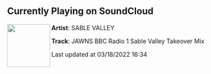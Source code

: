 ## Currently Playing on SoundCloud

[<img align="left" width="100" src="https://i1.sndcdn.com/artworks-DbPM23jrQaCqEVrN-aMtHsw-t500x500.jpg">](https://soundcloud.com/sablevalley/jawns-bbc-radio-1-sable-valley)

**Artist**: SABLE VALLEY 

**Track**: JAWNS BBC Radio 1 Sable Valley Takeover Mix

Last updated at 03/18/2022 16:34
